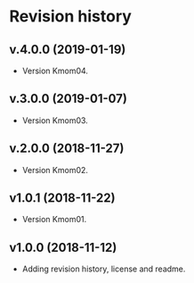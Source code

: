 Revision history
================

v.4.0.0 (2019-01-19)
--------------------

* Version Kmom04.


v.3.0.0 (2019-01-07)
--------------------

* Version Kmom03.


v.2.0.0 (2018-11-27)
--------------------

* Version Kmom02.


v1.0.1 (2018-11-22)
--------------------

* Version Kmom01.


v1.0.0 (2018-11-12)
--------------------

* Adding revision history, license and readme.
